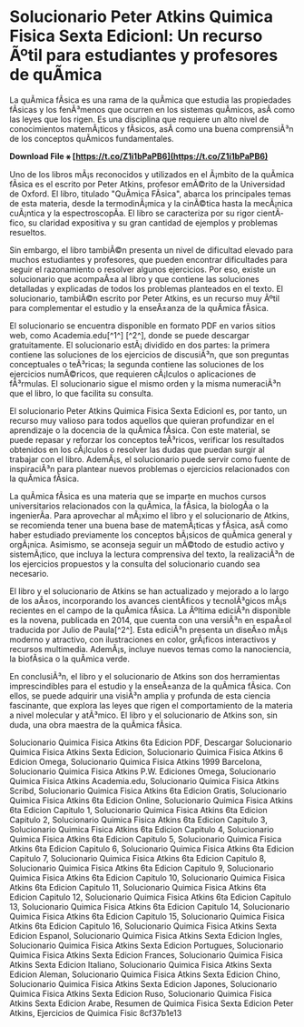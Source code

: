 
 
# Solucionario Peter Atkins Quimica Fisica Sexta Edicionl: Un recurso Ãºtil para estudiantes y profesores de quÃ­mica
 
La quÃ­mica fÃ­sica es una rama de la quÃ­mica que estudia las propiedades fÃ­sicas y los fenÃ³menos que ocurren en los sistemas quÃ­micos, asÃ­ como las leyes que los rigen. Es una disciplina que requiere un alto nivel de conocimientos matemÃ¡ticos y fÃ­sicos, asÃ­ como una buena comprensiÃ³n de los conceptos quÃ­micos fundamentales.
 
**Download File ⚹ [https://t.co/Z1i1bPaPB6](https://t.co/Z1i1bPaPB6)**


 
Uno de los libros mÃ¡s reconocidos y utilizados en el Ã¡mbito de la quÃ­mica fÃ­sica es el escrito por Peter Atkins, profesor emÃ©rito de la Universidad de Oxford. El libro, titulado "QuÃ­mica FÃ­sica", abarca los principales temas de esta materia, desde la termodinÃ¡mica y la cinÃ©tica hasta la mecÃ¡nica cuÃ¡ntica y la espectroscopÃ­a. El libro se caracteriza por su rigor cientÃ­fico, su claridad expositiva y su gran cantidad de ejemplos y problemas resueltos.
 
Sin embargo, el libro tambiÃ©n presenta un nivel de dificultad elevado para muchos estudiantes y profesores, que pueden encontrar dificultades para seguir el razonamiento o resolver algunos ejercicios. Por eso, existe un solucionario que acompaÃ±a al libro y que contiene las soluciones detalladas y explicadas de todos los problemas planteados en el texto. El solucionario, tambiÃ©n escrito por Peter Atkins, es un recurso muy Ãºtil para complementar el estudio y la enseÃ±anza de la quÃ­mica fÃ­sica.
 
El solucionario se encuentra disponible en formato PDF en varios sitios web, como Academia.edu[^1^] [^2^], donde se puede descargar gratuitamente. El solucionario estÃ¡ dividido en dos partes: la primera contiene las soluciones de los ejercicios de discusiÃ³n, que son preguntas conceptuales o teÃ³ricas; la segunda contiene las soluciones de los ejercicios numÃ©ricos, que requieren cÃ¡lculos o aplicaciones de fÃ³rmulas. El solucionario sigue el mismo orden y la misma numeraciÃ³n que el libro, lo que facilita su consulta.
 
El solucionario Peter Atkins Quimica Fisica Sexta Edicionl es, por tanto, un recurso muy valioso para todos aquellos que quieran profundizar en el aprendizaje o la docencia de la quÃ­mica fÃ­sica. Con este material, se puede repasar y reforzar los conceptos teÃ³ricos, verificar los resultados obtenidos en los cÃ¡lculos o resolver las dudas que puedan surgir al trabajar con el libro. AdemÃ¡s, el solucionario puede servir como fuente de inspiraciÃ³n para plantear nuevos problemas o ejercicios relacionados con la quÃ­mica fÃ­sica.
  
La quÃ­mica fÃ­sica es una materia que se imparte en muchos cursos universitarios relacionados con la quÃ­mica, la fÃ­sica, la biologÃ­a o la ingenierÃ­a. Para aprovechar al mÃ¡ximo el libro y el solucionario de Atkins, se recomienda tener una buena base de matemÃ¡ticas y fÃ­sica, asÃ­ como haber estudiado previamente los conceptos bÃ¡sicos de quÃ­mica general y orgÃ¡nica. Asimismo, se aconseja seguir un mÃ©todo de estudio activo y sistemÃ¡tico, que incluya la lectura comprensiva del texto, la realizaciÃ³n de los ejercicios propuestos y la consulta del solucionario cuando sea necesario.
 
El libro y el solucionario de Atkins se han actualizado y mejorado a lo largo de los aÃ±os, incorporando los avances cientÃ­ficos y tecnolÃ³gicos mÃ¡s recientes en el campo de la quÃ­mica fÃ­sica. La Ãºltima ediciÃ³n disponible es la novena, publicada en 2014, que cuenta con una versiÃ³n en espaÃ±ol traducida por Julio de Paula[^2^]. Esta ediciÃ³n presenta un diseÃ±o mÃ¡s moderno y atractivo, con ilustraciones en color, grÃ¡ficos interactivos y recursos multimedia. AdemÃ¡s, incluye nuevos temas como la nanociencia, la biofÃ­sica o la quÃ­mica verde.
 
En conclusiÃ³n, el libro y el solucionario de Atkins son dos herramientas imprescindibles para el estudio y la enseÃ±anza de la quÃ­mica fÃ­sica. Con ellos, se puede adquirir una visiÃ³n amplia y profunda de esta ciencia fascinante, que explora las leyes que rigen el comportamiento de la materia a nivel molecular y atÃ³mico. El libro y el solucionario de Atkins son, sin duda, una obra maestra de la quÃ­mica fÃ­sica.
 
Solucionario Quimica Fisica Atkins 6ta Edicion PDF,  Descargar Solucionario Quimica Fisica Atkins Sexta Edicion,  Solucionario Quimica Fisica Atkins 6 Edicion Omega,  Solucionario Quimica Fisica Atkins 1999 Barcelona,  Solucionario Quimica Fisica Atkins P.W. Ediciones Omega,  Solucionario Quimica Fisica Atkins Academia.edu,  Solucionario Quimica Fisica Atkins Scribd,  Solucionario Quimica Fisica Atkins 6ta Edicion Gratis,  Solucionario Quimica Fisica Atkins 6ta Edicion Online,  Solucionario Quimica Fisica Atkins 6ta Edicion Capitulo 1,  Solucionario Quimica Fisica Atkins 6ta Edicion Capitulo 2,  Solucionario Quimica Fisica Atkins 6ta Edicion Capitulo 3,  Solucionario Quimica Fisica Atkins 6ta Edicion Capitulo 4,  Solucionario Quimica Fisica Atkins 6ta Edicion Capitulo 5,  Solucionario Quimica Fisica Atkins 6ta Edicion Capitulo 6,  Solucionario Quimica Fisica Atkins 6ta Edicion Capitulo 7,  Solucionario Quimica Fisica Atkins 6ta Edicion Capitulo 8,  Solucionario Quimica Fisica Atkins 6ta Edicion Capitulo 9,  Solucionario Quimica Fisica Atkins 6ta Edicion Capitulo 10,  Solucionario Quimica Fisica Atkins 6ta Edicion Capitulo 11,  Solucionario Quimica Fisica Atkins 6ta Edicion Capitulo 12,  Solucionario Quimica Fisica Atkins 6ta Edicion Capitulo 13,  Solucionario Quimica Fisica Atkins 6ta Edicion Capitulo 14,  Solucionario Quimica Fisica Atkins 6ta Edicion Capitulo 15,  Solucionario Quimica Fisica Atkins 6ta Edicion Capitulo 16,  Solucionario Quimica Fisica Atkins Sexta Edicion Espanol,  Solucionario Quimica Fisica Atkins Sexta Edicion Ingles,  Solucionario Quimica Fisica Atkins Sexta Edicion Portugues,  Solucionario Quimica Fisica Atkins Sexta Edicion Frances,  Solucionario Quimica Fisica Atkins Sexta Edicion Italiano,  Solucionario Quimica Fisica Atkins Sexta Edicion Aleman,  Solucionario Quimica Fisica Atkins Sexta Edicion Chino,  Solucionario Quimica Fisica Atkins Sexta Edicion Japones,  Solucionario Quimica Fisica Atkins Sexta Edicion Ruso,  Solucionario Quimica Fisica Atkins Sexta Edicion Arabe,  Resumen de Quimica Fisica Sexta Edicion Peter Atkins,  Ejercicios de Quimica Fisic
 8cf37b1e13
 
